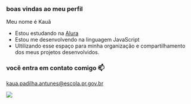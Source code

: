 ### boas vindas ao meu perfil

Meu nome é Kauã 

- Estou estudando na [Alura](https://www.alura.com.br)
- Estou me desenvolvendo na linguagem JavaScript
- Ultilizando esse espaço para minha organização e compartilhamento dos meus projetos desenvolvidos.

### você entra em contato comigo 📫

kaua.padilha.antunes@escola.pr.gov.br

![](https://media.tenor.com/hGe0J89tuW0AAAAC/nod-cat-hyper.gif)


